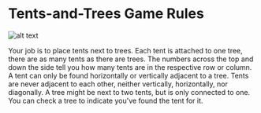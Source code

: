 # Tents-and-Trees Game Rules

![alt text](https://www.thoughtworthy.info/Media/Images/Member/Thumb/Tents-and-Trees-Puzzles.png)

Your job is to place tents next to trees. Each tent is attached to one tree, there are as many tents as there are trees. The numbers across the top and down the side tell you how many tents are in the respective row or column. A tent can only be found horizontally or vertically adjacent to a tree. Tents are never adjacent to each other, neither vertically, horizontally, nor diagonally. A tree might be next to two tents, but is only connected to one. You can check a tree to indicate you've found the tent for it.
